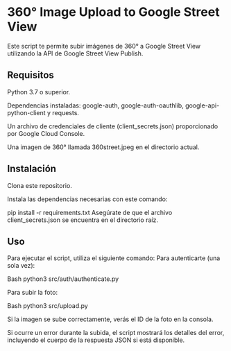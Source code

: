 # 360° Image Upload to Google Street View
Este script te permite subir imágenes de 360° a Google Street View utilizando la API de Google Street View Publish.

## Requisitos

Python 3.7 o superior.

Dependencias instaladas: google-auth, google-auth-oauthlib, google-api-python-client y requests.

Un archivo de credenciales de cliente (client_secrets.json) proporcionado por Google Cloud Console.

Una imagen de 360° llamada 360street.jpeg en el directorio actual.

## Instalación

Clona este repositorio.

Instala las dependencias necesarias con este comando:

pip install -r requirements.txt
Asegúrate de que el archivo client_secrets.json se encuentra en el directorio raíz.


## Uso

Para ejecutar el script, utiliza el siguiente comando:
Para autenticarte (una sola vez):

Bash
python3 src/auth/authenticate.py

Para subir la foto:

Bash
python3 src/upload.py

Si la imagen se sube correctamente, verás el ID de la foto en la consola.



Si ocurre un error durante la subida, el script mostrará los detalles del error, incluyendo el cuerpo de la respuesta JSON si está disponible.

